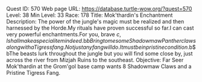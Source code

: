 Quest ID: 570
Web page URL: https://database.turtle-wow.org/?quest=570
Level: 38
Min Level: 33
Race: 178
Title: Mok'thardin's Enchantment
Description: The power of the jungle's magic must be realized and then harnessed by the Horde.My rituals have proven successful so far.I can cast very powerful enchantments.For you, brave $c, I shall make a special item indeed.$b$bBring to me some Shadowmaw Panther claws along with a Tigress fang.Not just any fang will do.It must be in pristine condition.$b$bThe beasts lurk throughout the jungle but you will find some close by, just across the river from Mizjah Ruins to the southeast.
Objective: Far Seer Mok'thardin at the Grom'gol base camp wants 8 Shadowmaw Claws and a Pristine Tigress Fang.
